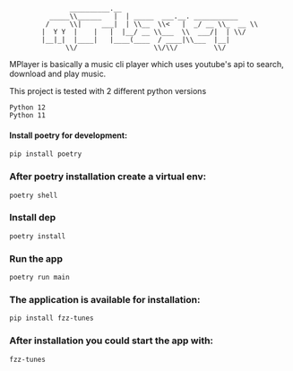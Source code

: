 
                   __________.__                             
              _____\\______   |  | _____  ___.__. ___________ 
             /     \\|     ___|  | \\__  \\<   |  _/ __ \\_  __ \\
            |  Y Y  |    |   |  |__/ __ \\___  \\  ___/|  | \\/
            |__|_|  |____|   |____(____  / ____|\\___  |__|   
                  \\/                   \\/\\/         \\/      


                      
MPlayer is basically a music cli player which uses youtube's api to 
search, download and play music.

This project is tested with 2 different python versions

    Python 12 
    Python 11 

#### Install poetry for development: 
    
    pip install poetry


### After poetry installation create a virtual env: 

    poetry shell

### Install dep 

    poetry install

### Run the app 

    poetry run main


### The application is available for installation: 

    pip install fzz-tunes 


### After installation you could start the app with: 

    fzz-tunes